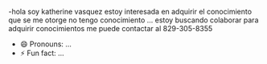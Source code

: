 -hola soy katherine vasquez
estoy interesada en adquirir el conocimiento que se me otorge
no tengo conocimiento ...
estoy buscando colaborar para adquirir conocimientos 
me puede contactar al 829-305-8355
- 😄 Pronouns: ...
- ⚡ Fun fact: ...

<!---
40222269322/40222269322 is a ✨ special ✨ repository because its `README.md` (this file) appears on your GitHub profile.
You can click the Preview link to take a look at your changes.
--->
